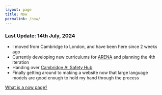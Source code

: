 ```yaml
---
layout: page
title: Now
permalink: /now/
---
```


### Last Update: 14th July, 2024

* I moved from Cambridge to London, and have been here since 2 weeks ago
* Currently developing new curriculums for [ARENA](https://arena.education) and planning the 4th iteration 
* Handing over [Cambridge AI Safety Hub](https://www.cambridgeaisafety.org/)
* Finally getting around to making a website now that large language models are good enough
to hold my hand through the process


[What is a now page?](https://nownownow.com/about)




<!-- 
This is the base Jekyll theme. You can find out more info about customizing your Jekyll theme, as well as basic Jekyll usage documentation at [jekyllrb.com](https://jekyllrb.com/)

You can find the source code for Minima at GitHub:
[jekyll][jekyll-organization] /
[minima](https://github.com/jekyll/minima)

You can find the source code for Jekyll at GitHub:
[jekyll][jekyll-organization] /
[jekyll](https://github.com/jekyll/jekyll)


[jekyll-organization]: https://github.com/jekyll
 -->